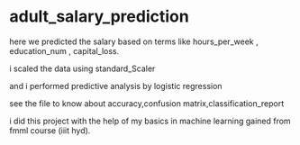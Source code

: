 # adult_salary_prediction

here we predicted the salary based on terms like hours_per_week , education_num , capital_loss.

i scaled the data using standard_Scaler

and i performed predictive analysis by logistic regression

see the file to know about accuracy,confusion matrix,classification_report


i did this project with the  help of my basics in machine learning gained from fmml course (iiit hyd).  
